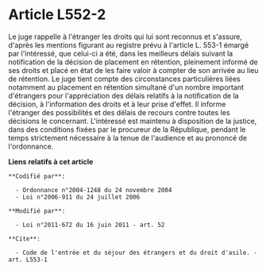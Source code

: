 # Article L552-2

Le juge rappelle à l'étranger les droits qui lui sont reconnus et s'assure, d'après les mentions figurant au registre prévu à
l'article L. 553-1 émargé par l'intéressé, que celui-ci a été, dans les meilleurs délais suivant la notification de la
décision de placement en rétention, pleinement informé de ses droits et placé en état de les faire valoir à compter de son
arrivée au lieu de rétention. Le juge tient compte des circonstances particulières liées notamment au placement en rétention
simultané d'un nombre important d'étrangers pour l'appréciation des délais relatifs à la notification de la décision, à
l'information des droits et à leur prise d'effet. Il informe l'étranger des possibilités et des délais de recours contre
toutes les décisions le concernant. L'intéressé est maintenu à disposition de la justice, dans des conditions fixées par le
procureur de la République, pendant le temps strictement nécessaire à la tenue de l'audience et au prononcé de l'ordonnance.

**Liens relatifs à cet article**

	**Codifié par**:

	  - Ordonnance n°2004-1248 du 24 novembre 2004
	  - Loi n°2006-911 du 24 juillet 2006

	**Modifié par**:

	  - Loi n°2011-672 du 16 juin 2011 - art. 52

	**Cite**:

	  - Code de l'entrée et du séjour des étrangers et du droit d'asile. - art. L553-1
